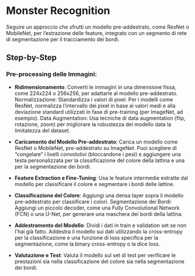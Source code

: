 # Monster Recognition
Seguire un approccio che sfrutti un modello pre-addestrato, come ResNet o MobileNet, per l’estrazione delle feature, integrato con un segmento di rete di segmentazione per il tracciamento dei bordi.

## Step-by-Step

### Pre-processing delle Immagini:

- **Ridimensionamento**: Converti le immagini in una dimensione fissa, come 224x224 o 256x256, per adattarle al modello pre-addestrato.
Normalizzazione: Standardizza i valori di pixel. Per i modelli come ResNet, normalizza l’intervallo dei pixel in base ai valori medi e alla deviazione standard utilizzati in fase di pre-training (per ImageNet, ad esempio).
Data Augmentation: Usa tecniche di data augmentation (flip, rotazione, zoom) per migliorare la robustezza del modello data la limitatezza del dataset.

- **Caricamento del Modello Pre-addestrato**: Carica un modello come ResNet o MobileNet, pre-addestrato su ImageNet. Puoi scegliere di “congelare” i livelli convolutivi (bloccandone i pesi) e aggiungere una testa personalizzata per la classificazione del colore della lattina e una per la segmentazione dei bordi.

- **Feature Extraction e Fine-Tuning**: Usa le feature intermedie estratte dal modello per classificare il colore e segmentare i bordi delle lattine.
- **Classificazione del Colore**: Aggiungi una densa layer sopra il modello pre-addestrato per classificare i colori.
Segmentazione dei Bordi: Aggiungi un piccolo decoder, come una Fully Convolutional Network (FCN) o una U-Net, per generare una maschera dei bordi della lattina.
- **Addestramento del Modello**: Dividi i dati in train e validation set se non l'hai già fatto.
Addestra il modello sui dati utilizzando la cross-entropy per la classificazione e una funzione di loss specifica per la segmentazione, come la binary cross-entropy o la dice loss.
- **Valutazione e Test**: Valuta il modello sul set di test per verificare le prestazioni sia nella classificazione del colore sia nella segmentazione dei bordi.
